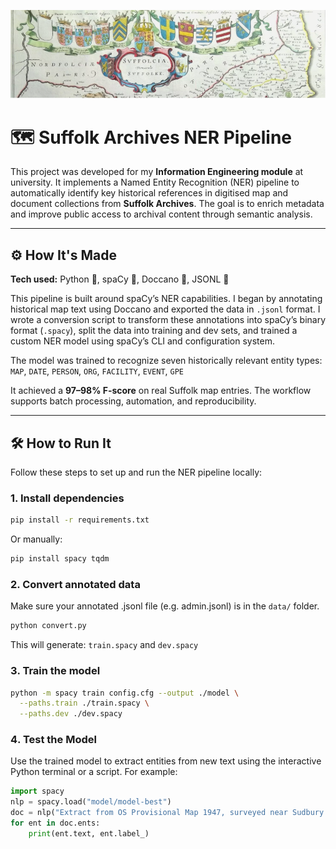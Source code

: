 ![Suffolk Archives Banner](./assets/banner.png)


# 🗺️ Suffolk Archives NER Pipeline

This project was developed for my **Information Engineering module** at university. It implements a Named Entity Recognition (NER) pipeline to automatically identify key historical references in digitised map and document collections from **Suffolk Archives**. The goal is to enrich metadata and improve public access to archival content through semantic analysis.

---

## ⚙️ How It's Made

**Tech used:** Python 🐍, spaCy 🤖, Doccano 📝, JSONL 📄

This pipeline is built around spaCy’s NER capabilities. I began by annotating historical map text using Doccano and exported the data in `.jsonl` format. I wrote a conversion script to transform these annotations into spaCy’s binary format (`.spacy`), split the data into training and dev sets, and trained a custom NER model using spaCy’s CLI and configuration system.

The model was trained to recognize seven historically relevant entity types: `MAP`, `DATE`, `PERSON`, `ORG`, `FACILITY`, `EVENT`, `GPE`

It achieved a **97–98% F-score** on real Suffolk map entries. The workflow supports batch processing, automation, and reproducibility.

---

## 🛠️ How to Run It

Follow these steps to set up and run the NER pipeline locally:

### 1️. Install dependencies

```bash
pip install -r requirements.txt
```

Or manually:

```bash
pip install spacy tqdm
```

### 2️. Convert annotated data
Make sure your annotated .jsonl file (e.g. admin.jsonl) is in the `data/` folder.

```bash
python convert.py
```

This will generate:
`train.spacy` and `dev.spacy`

### 3️. Train the model
```bash
python -m spacy train config.cfg --output ./model \
  --paths.train ./train.spacy \
  --paths.dev ./dev.spacy
```

### 4️. Test the Model

Use the trained model to extract entities from new text using the interactive Python terminal or a script. For example:

```python
import spacy
nlp = spacy.load("model/model-best")
doc = nlp("Extract from OS Provisional Map 1947, surveyed near Sudbury in 1911. Includes landmarks such as River Deben. Referenced in Suffolk Archives dated 13 March 1911. Thomas Elwood documented the cholera outbreak affecting the region.")
for ent in doc.ents:
    print(ent.text, ent.label_)
```